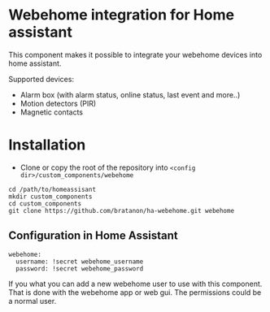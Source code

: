 # Webehome integration for Home assistant

This component makes it possible to integrate your webehome devices into
home assistant. 

Supported devices:
- Alarm box (with alarm status, online status, last event and more..)
- Motion detectors (PIR)
- Magnetic contacts


# Installation

- Clone or copy the root of the repository into `<config 
dir>/custom_components/webehome`

```
cd /path/to/homeassisant
mkdir custom_components
cd custom_components
git clone https://github.com/bratanon/ha-webehome.git webehome
```

## Configuration in Home Assistant

```
webehome:
  username: !secret webehome_username
  password: !secret webehome_password
```

If you what you can add a new webehome user to use with this component.
That is done with the webehome app or web gui. The permissions could be a
normal user.
